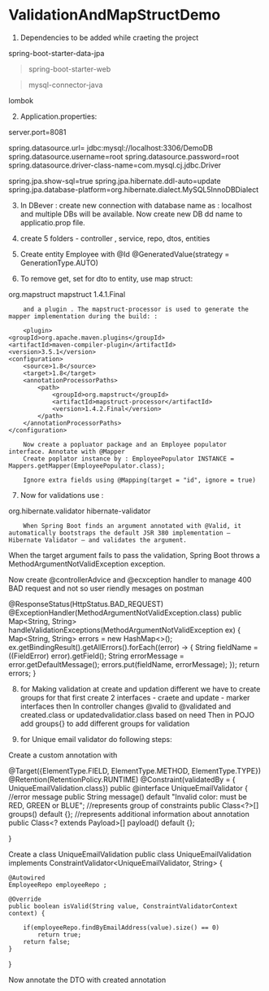# ValidationAndMapStructDemo

1) Dependencies to be added while  craeting the project 

spring-boot-starter-data-jpa

>spring-boot-starter-web

>mysql-connector-java

lombok

2) Application.properties: 

server.port=8081

spring.datasource.url= jdbc:mysql://localhost:3306/DemoDB	
spring.datasource.username=root
spring.datasource.password=root
spring.datasource.driver-class-name=com.mysql.cj.jdbc.Driver

spring.jpa.show-sql=true
spring.jpa.hibernate.ddl-auto=update
spring.jpa.database-platform=org.hibernate.dialect.MySQL5InnoDBDialect


3) In DBever : create new connection with database name as : localhost and multiple DBs will be available. Now create new DB dd name to applicatio.prop file.

4) create 5 folders - controller , service, repo, dtos, entities

5) Create entity Employee with @Id
	@GeneratedValue(strategy = GenerationType.AUTO)
	
	
6) To remove get, set for dto to entity, use map struct:

<dependency>
			<groupId>org.mapstruct</groupId>
			<artifactId>mapstruct</artifactId>
			<version>1.4.1.Final</version>
		</dependency>
		
		and a plugin . The mapstruct-processor is used to generate the mapper implementation during the build: : 
		
		<plugin>
    <groupId>org.apache.maven.plugins</groupId>
    <artifactId>maven-compiler-plugin</artifactId>
    <version>3.5.1</version>
    <configuration>
        <source>1.8</source>
        <target>1.8</target>
        <annotationProcessorPaths>
            <path>
                <groupId>org.mapstruct</groupId>
                <artifactId>mapstruct-processor</artifactId>
                <version>1.4.2.Final</version>
            </path>
        </annotationProcessorPaths>
    </configuration>
</plugin>


		
		Now create a popluator package and an Employee populator interface. Annotate with @Mapper
		Create poplator instance by : EmployeePopulator INSTANCE = Mappers.getMapper(EmployeePopulator.class);
		
		Ignore extra fields using @Mapping(target = "id", ignore = true)
		
		
7) Now for validations use :
<dependency>
			<groupId>org.hibernate.validator</groupId>
			<artifactId>hibernate-validator</artifactId>
		</dependency>
		
		When Spring Boot finds an argument annotated with @Valid, it automatically bootstraps the default JSR 380 implementation — Hibernate Validator — and validates the argument.

When the target argument fails to pass the validation, Spring Boot throws a MethodArgumentNotValidException exception.


Now create @controllerAdvice and @ecxception handler to manage 400 BAD request and not so user riendly mesages on postman

@ResponseStatus(HttpStatus.BAD_REQUEST)
	@ExceptionHandler(MethodArgumentNotValidException.class)
	public Map<String, String> handleValidationExceptions(MethodArgumentNotValidException ex) {
		Map<String, String> errors = new HashMap<>();
		ex.getBindingResult().getAllErrors().forEach((error) -> {
			String fieldName = ((FieldError) error).getField();
			String errorMessage = error.getDefaultMessage();
			errors.put(fieldName, errorMessage);
		});
		return errors;
	}
	
	
8) for Making validation at create and updation different we have to create groups
		for that first create 2 interfaces - craete and update - marker interfaces
		then In controller changes @valid to @validated and created.class or updatedvalidatior.class based on need
		Then in POJO add groups{} to add different groups for validation
		
9)  for Unique email validator do following steps:

Create a custom annotation with 

@Target({ElementType.FIELD, ElementType.METHOD, ElementType.TYPE})
@Retention(RetentionPolicy.RUNTIME)
@Constraint(validatedBy = { UniqueEmailValidation.class})
public @interface UniqueEmailValidator {
	//error message
    public String message() default "Invalid color: must be RED, GREEN or BLUE";
    //represents group of constraints
    public Class<?>[] groups() default {};
    //represents additional information about annotation
    public Class<? extends Payload>[] payload() default {};
	
}

Create a class UniqueEmailValidation
public class UniqueEmailValidation implements ConstraintValidator<UniqueEmailValidator, String> {
	
	@Autowired
	EmployeeRepo employeeRepo ;

	@Override
	public boolean isValid(String value, ConstraintValidatorContext context) {
		
		if(employeeRepo.findByEmailAddress(value).size() == 0)
			return true;
		return false;
	}

}

Now annotate the DTO with created annotation
